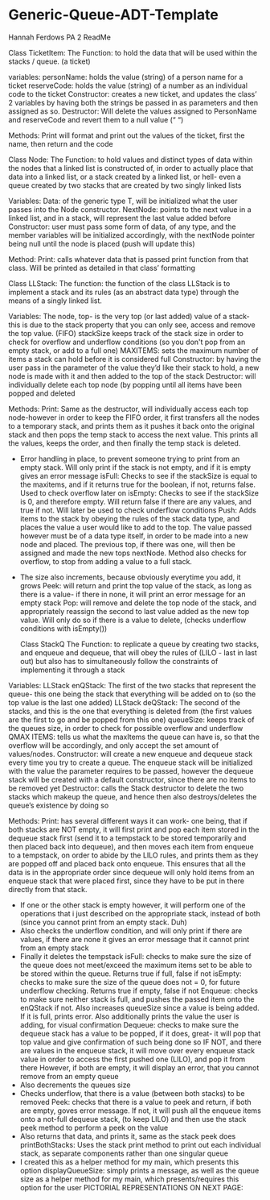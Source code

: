 # Generic-Queue-ADT-Template

Hannah Ferdows PA 2 ReadMe


  Class TicketItem:
The Function: to hold the data that will be used within the stacks / queue. (a ticket)

variables:
personName: holds the value (string) of a person name for a ticket
reserveCode: holds the value (string) of a number as an individual code to the ticket
Constructor: creates a new ticket, and updates the class’ 2 variables by having both the strings be passed in as parameters and then assigned as so.
Destructor: Will delete the values assigned to PersonName and reserveCode and revert them to a null value (“ “)

Methods:
Print will format and print out the values of the ticket, first the name, then return and the code


  Class Node:
The Function: to hold values and distinct types of data within the nodes that a linked list is constructed of, in order to actually place that data into a linked list, or a stack created by a linked list, or hell- even a queue created by two stacks that are created by two singly linked lists

Variables:
Data: of the generic type T, will be initialized what the user passes into the Node constructor. NextNode: points to the next value in a linked list, and in a stack, will represent the last value added before
Constructor: user must pass some form of data, of any type, and the member variables will be initialized accordingly, with the nextNode pointer being null until the node is placed (push will update this)

Method:
Print: calls whatever data that is passed print function from that class. Will be printed as detailed in that class’ formatting


  Class LLStack:
The function: the function of the class LLStack is to implement a stack and its rules (as an abstract data type) through the means of a singly linked list.

Variables:
The node, top- is the very top (or last added) value of a stack- this is due to the stack property that you can only see, access and remove the top value. (FIFO)
stackSize keeps track of the stack size in order to check for overflow and underflow conditions (so you don't pop from an empty stack, or add to a full one)
MAXITEMS: sets the maximum number of items a stack can hold before it is considered full
Constructor: by having the user pass in the parameter of the value they’d like their stack to hold, a new node is made with it and then added to the top of the stack
Destructor: will individually delete each top node (by popping until all items have been popped and deleted

Methods:
Print: Same as the destructor, will individually access each top node-however in order to keep the FIFO order, it first transfers all the nodes to a temporary stack, and prints them as it pushes it back onto the original stack and then pops the temp stack to access the next value. This prints all the values, keeps the order, and then finally the temp stack is deleted.
- Error handling in place, to prevent someone trying to print from an empty stack. Will only print if the stack is not empty, and if it is empty gives an error message
isFull: Checks to see if the stackSize is equal to the maxitems, and if it returns true for the boolean, if not, returns false. Used to check overflow later on
isEmpty: Checks to see if the stackSize is 0, and therefore empty. Will return false if there are any values, and true if not. Will later be used to check underflow conditions
Push: Adds items to the stack by obeying the rules of the stack data type, and places the value a user would like to add to the top. The value passed however must be of a data type itself, in order to be made into a new node and placed. The previous top, if there was one, will then be assigned and made the new tops nextNode. Method also checks for overflow, to stop from adding a value to a full stack.
- The size also increments, because obviously everytime you add, it grows
Peek: will return and print the top value of the stack, as long as there is a value- if there in none, it will print an error message for an empty stack
Pop: will remove and delete the top node of the stack, and appropriately reassign the second to last value added as the new top value. Will only do so if there is a value to delete, (checks underflow conditions with isEmpty())
 
  Class StackQ
The Function: to replicate a queue by creating two stacks, and enqueue and dequeue, that will obey the rules of (LILO - last in last out) but also has to simultaneously follow the constraints of implementing it through a stack

Variables:
LLStack enQStack: The first of the two stacks that represent the queue- this one being the stack that everything will be added on to (so the top value is the last one added)
LLStack deQStack: The second of the stacks, and this is the one that everything is deleted from (the first values are the first to go and be popped from this one)
queueSize: keeps track of the queues size, in order to check for possible overflow and underflow
QMAX ITEMS: tells us what the maxItems the queue can have is, so that the overflow will be accordingly, and only accept the set amount of values/nodes.
Constructor: will create a new enqueue and dequeue stack every time you try to create a queue. The enqueue stack will be initialized with the value the parameter requires to be passed, however the dequeue stack will be created with a default constructor, since there are no items to be removed yet
Destructor: calls the Stack destructor to delete the two stacks which makeup the queue, and hence then also destroys/deletes the queue’s existence by doing so

Methods:
Print: has several different ways it can work- one being, that if both stacks are NOT empty, it will first print and pop each item stored in the dequeue stack first (send it to a tempstack to be stored temporarily and then placed back into dequeue), and then moves each item from enqueue to a tempstack, on order to abide by the LILO rules, and prints them as they are popped off and placed back onto enqueue. This ensures that all the data is in the appropriate order since dequeue will only hold items from an enqueue stack that were placed first, since they have to be put in there directly from that stack.
- If one or the other stack is empty however, it will perform one of the operations that i just described on the appropriate stack, instead of both (since you cannot print from an empty stack. Duh)
- Also checks the underflow condition, and will only print if there are values, if there are none it gives an error message that it cannot print from an empty stack
- Finally it deletes the tempstack
isFull: checks to make sure the size of the queue does not meet/exceed the maximum items set to be able to be stored within the queue. Returns true if full, false if not
  isEmpty: checks to make sure the size of the queue does not = 0, for future underflow checking. Returns true if empty, false if not
Enqueue: checks to make sure neither stack is full, and pushes the passed item onto the enQStack if not. Also increases queueSize since a value is being added.
If it is full, prints error.
Also additionally prints the value the user is adding, for visual confirmation
Dequeue: checks to make sure the dequeue stack has a value to be popped, if it does, great- it will pop that top value and give confirmation of such being done so
IF NOT, and there are values in the enqueue stack, it will move over every enqueue stack value in order to access the first pushed one (LILO), and pop it from there
However, if both are empty, it will display an error, that you cannot remove from an empty queue
- Also decrements the queues size
- Checks underflow, that there is a value (between both stacks) to be removed
Peek: checks that there is a value to peek and return, if both are empty, goves error message. If not, it will push all the enqueue items onto a not-full dequeue stack, (to keep LILO) and then use the stack peek method to perform a peek on the value
- Also returns that data, and prints it, same as the stack peek does
printBothStacks: Uses the stack print method to print out each individual stack, as separate components rather than one singular queue
- I created this as a helper method for my main, which presents this option
displayQueueSize: simply prints a message, as well as the queue size as a helper method for my main, which presents/requires this option for the user
PICTORIAL REPRESENTATIONS ON NEXT PAGE:

 
 
 
